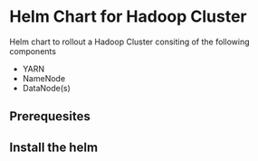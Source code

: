 # Helm Chart for Hadoop Cluster
Helm chart to rollout a Hadoop Cluster consiting of the following components
- YARN
- NameNode
- DataNode(s)
## Prerequesites

## Install the helm

